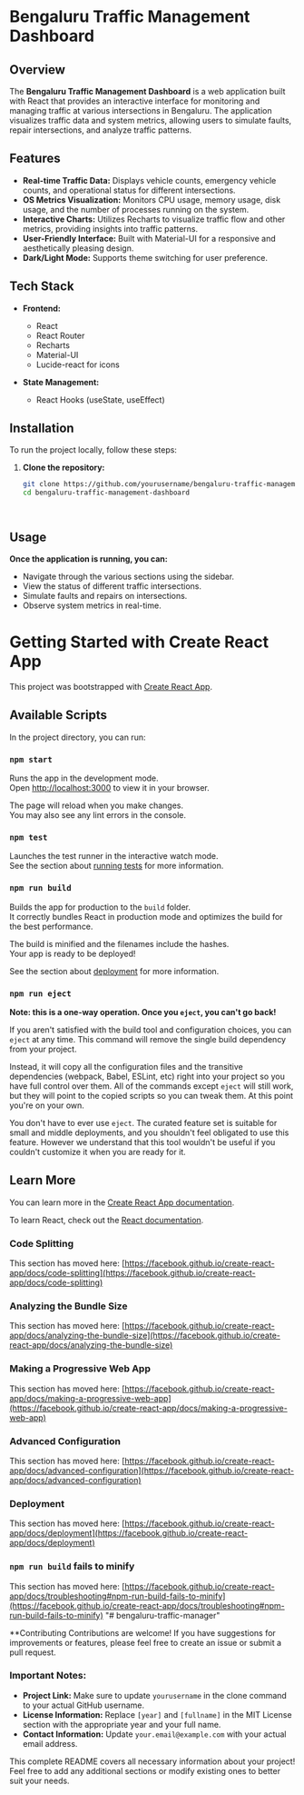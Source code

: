 # Bengaluru Traffic Management Dashboard

## Overview

The **Bengaluru Traffic Management Dashboard** is a web application built with React that provides an interactive interface for monitoring and managing traffic at various intersections in Bengaluru. The application visualizes traffic data and system metrics, allowing users to simulate faults, repair intersections, and analyze traffic patterns.

## Features

- **Real-time Traffic Data:** Displays vehicle counts, emergency vehicle counts, and operational status for different intersections.
- **OS Metrics Visualization:** Monitors CPU usage, memory usage, disk usage, and the number of processes running on the system.
- **Interactive Charts:** Utilizes Recharts to visualize traffic flow and other metrics, providing insights into traffic patterns.
- **User-Friendly Interface:** Built with Material-UI for a responsive and aesthetically pleasing design.
- **Dark/Light Mode:** Supports theme switching for user preference.

## Tech Stack

- **Frontend:**
  - React
  - React Router
  - Recharts
  - Material-UI
  - Lucide-react for icons

- **State Management:** 
  - React Hooks (useState, useEffect)

## Installation

To run the project locally, follow these steps:

1. **Clone the repository:**
   ```bash
   git clone https://github.com/yourusername/bengaluru-traffic-management-dashboard.git
   cd bengaluru-traffic-management-dashboard




## Usage
**Once the application is running, you can:**

- Navigate through the various sections using the sidebar.
- View the status of different traffic intersections.
- Simulate faults and repairs on intersections.
- Observe system metrics in real-time.




# Getting Started with Create React App

This project was bootstrapped with [Create React App](https://github.com/facebook/create-react-app).

## Available Scripts

In the project directory, you can run:

### `npm start`

Runs the app in the development mode.\
Open [http://localhost:3000](http://localhost:3000) to view it in your browser.

The page will reload when you make changes.\
You may also see any lint errors in the console.

### `npm test`

Launches the test runner in the interactive watch mode.\
See the section about [running tests](https://facebook.github.io/create-react-app/docs/running-tests) for more information.

### `npm run build`

Builds the app for production to the `build` folder.\
It correctly bundles React in production mode and optimizes the build for the best performance.

The build is minified and the filenames include the hashes.\
Your app is ready to be deployed!

See the section about [deployment](https://facebook.github.io/create-react-app/docs/deployment) for more information.

### `npm run eject`

**Note: this is a one-way operation. Once you `eject`, you can't go back!**

If you aren't satisfied with the build tool and configuration choices, you can `eject` at any time. This command will remove the single build dependency from your project.

Instead, it will copy all the configuration files and the transitive dependencies (webpack, Babel, ESLint, etc) right into your project so you have full control over them. All of the commands except `eject` will still work, but they will point to the copied scripts so you can tweak them. At this point you're on your own.

You don't have to ever use `eject`. The curated feature set is suitable for small and middle deployments, and you shouldn't feel obligated to use this feature. However we understand that this tool wouldn't be useful if you couldn't customize it when you are ready for it.

## Learn More

You can learn more in the [Create React App documentation](https://facebook.github.io/create-react-app/docs/getting-started).

To learn React, check out the [React documentation](https://reactjs.org/).

### Code Splitting

This section has moved here: [https://facebook.github.io/create-react-app/docs/code-splitting](https://facebook.github.io/create-react-app/docs/code-splitting)

### Analyzing the Bundle Size

This section has moved here: [https://facebook.github.io/create-react-app/docs/analyzing-the-bundle-size](https://facebook.github.io/create-react-app/docs/analyzing-the-bundle-size)

### Making a Progressive Web App

This section has moved here: [https://facebook.github.io/create-react-app/docs/making-a-progressive-web-app](https://facebook.github.io/create-react-app/docs/making-a-progressive-web-app)

### Advanced Configuration

This section has moved here: [https://facebook.github.io/create-react-app/docs/advanced-configuration](https://facebook.github.io/create-react-app/docs/advanced-configuration)

### Deployment

This section has moved here: [https://facebook.github.io/create-react-app/docs/deployment](https://facebook.github.io/create-react-app/docs/deployment)

### `npm run build` fails to minify

This section has moved here: [https://facebook.github.io/create-react-app/docs/troubleshooting#npm-run-build-fails-to-minify](https://facebook.github.io/create-react-app/docs/troubleshooting#npm-run-build-fails-to-minify)
"# bengaluru-traffic-manager" 



**Contributing
Contributions are welcome! If you have suggestions for improvements or features, please feel free to create an issue or submit a pull request.




### Important Notes:

- **Project Link:** Make sure to update `yourusername` in the clone command to your actual GitHub username.
- **License Information:** Replace `[year]` and `[fullname]` in the MIT License section with the appropriate year and your full name.
- **Contact Information:** Update `your.email@example.com` with your actual email address.

This complete README covers all necessary information about your project! Feel free to add any additional sections or modify existing ones to better suit your needs.

